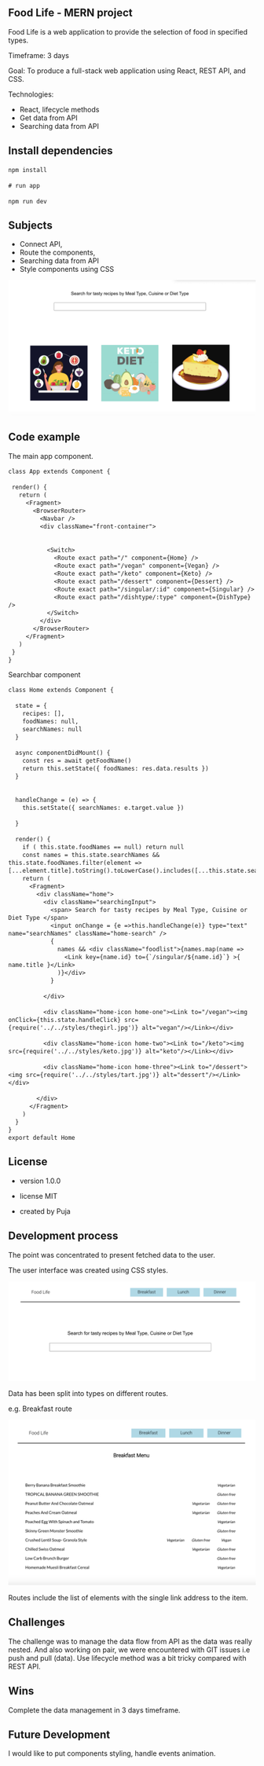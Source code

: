 

## Food Life - MERN project
Food Life is a web application to provide the selection of food in specified types.
 
Timeframe:
3 days
 
Goal:
To produce a full-stack web application using React, REST API, and CSS.
 
Technologies:
- React, lifecycle methods
- Get data from API
- Searching data from API
 
## Install dependencies
```
npm install
 
# run app
 
npm run dev
```
 
## Subjects
* Connect API,
* Route the components,
* Searching data from API
* Style components using CSS
 
 <img src='./src/styles/home.png' >
 
## Code example

The main app component.
 ```
class App extends Component {

  render() {
    return (
      <Fragment>
        <BrowserRouter>
          <Navbar />
          <div className="front-container">
          
          
            <Switch>
              <Route exact path="/" component={Home} />
              <Route exact path="/vegan" component={Vegan} />
              <Route exact path="/keto" component={Keto} />
              <Route exact path="/dessert" component={Dessert} />
              <Route exact path="/singular/:id" component={Singular} />
              <Route exact path="/dishtype/:type" component={DishType} />
            </Switch>
          </div>
        </BrowserRouter>
      </Fragment>
    )
  }
}
 ```

Searchbar component 
```
class Home extends Component {

  state = {
    recipes: [],
    foodNames: null,
    searchNames: null
  }

  async componentDidMount() {
    const res = await getFoodName()
    return this.setState({ foodNames: res.data.results })
  }
  

  handleChange = (e) => {
    this.setState({ searchNames: e.target.value })

  }
  
  render() {
    if ( this.state.foodNames == null) return null
    const names = this.state.searchNames && this.state.foodNames.filter(element => [...element.title].toString().toLowerCase().includes([...this.state.searchNames].toString().toLowerCase()))
    return (
      <Fragment>
        <div className="home">
          <div className="searchingInput">
            <span> Search for tasty recipes by Meal Type, Cuisine or Diet Type </span>
            <input onChange = {e =>this.handleChange(e)} type="text" name="searchNames" className="home-search" />
            {
              names && <div className="foodlist">{names.map(name => 
                <Link key={name.id} to={`/singular/${name.id}`} >{ name.title }</Link>
              )}</div>
            }
            
          </div>
          
          <div className="home-icon home-one"><Link to="/vegan"><img onClick={this.state.handleClick} src={require('../../styles/thegirl.jpg')} alt="vegan"/></Link></div>
          
          <div className="home-icon home-two"><Link to="/keto"><img src={require('../../styles/keto.jpg')} alt="keto"/></Link></div>
          
          <div className="home-icon home-three"><Link to="/dessert"><img src={require('../../styles/tart.jpg')} alt="dessert"/></Link></div>
        
        </div>
      </Fragment>
    )
  }
}
export default Home
```

## License
 
* version 1.0.0
 
* license MIT
 
* created by Puja
 
## Development process
The point was concentrated to present fetched data to the user.
 
The user interface was created using CSS styles.
 
<img src="./src/styles/searchbar.png" />
 
Data has been split into types on different routes.
 
e.g. Breakfast route
 
<img src="./src/styles/breakfast.png"  />
 
Routes include the list of elements with the single link address to the item.
 
## Challenges
 
The challenge was to manage the data flow from API as the data was really nested. And also working on pair, we were encountered with GIT issues i.e push and pull (data). Use lifecycle method was a bit tricky compared with REST API.
 
## Wins
 
Complete the data management in 3 days timeframe.

## Future Development

I would like to put components styling, handle events animation.

